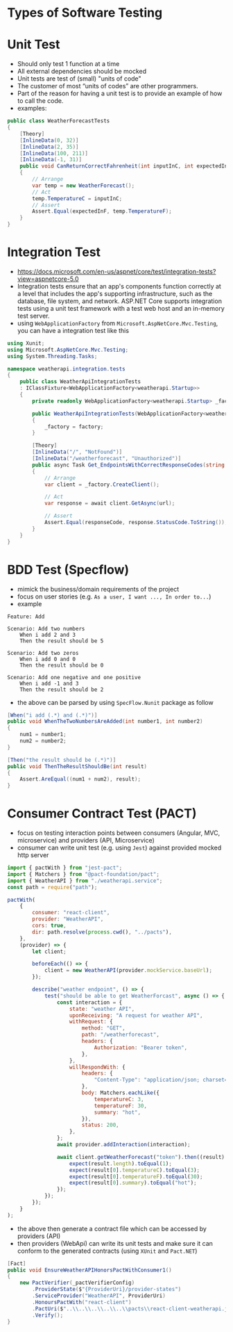 # Types of Software Testing

# Unit Test

-   Should only test 1 function at a time
-   All external dependencies should be mocked
-   Unit tests are test of (small) "units of code"
-   The customer of most “units of codes” are other programmers.
-   Part of the reason for having a unit test is to provide an example of how to call the code.
-   examples:

```csharp
public class WeatherForecastTests
{
    [Theory]
    [InlineData(0, 32)]
    [InlineData(2, 35)]
    [InlineData(100, 211)]
    [InlineData(-1, 31)]
    public void CanReturnCorrectFahrenheit(int inputInC, int expectedInF)
    {
        // Arrange
        var temp = new WeatherForecast();
        // Act
        temp.TemperatureC = inputInC;
        // Assert
        Assert.Equal(expectedInF, temp.TemperatureF);
    }
}
```

# Integration Test

-   https://docs.microsoft.com/en-us/aspnet/core/test/integration-tests?view=aspnetcore-5.0
-   Integration tests ensure that an app's components function correctly at a level that includes the app's supporting infrastructure, such as the database, file system, and network. ASP.NET Core supports integration tests using a unit test framework with a test web host and an in-memory test server.
-   using `WebApplicationFactory` from `Microsoft.AspNetCore.Mvc.Testing`, you can have a integration test like this

```csharp
using Xunit;
using Microsoft.AspNetCore.Mvc.Testing;
using System.Threading.Tasks;

namespace weatherapi.integration.tests
{
    public class WeatherApiIntegrationTests
    : IClassFixture<WebApplicationFactory<weatherapi.Startup>>
    {
        private readonly WebApplicationFactory<weatherapi.Startup> _factory;

        public WeatherApiIntegrationTests(WebApplicationFactory<weatherapi.Startup> factory)
        {
            _factory = factory;
        }

        [Theory]
        [InlineData("/", "NotFound")]
        [InlineData("/weatherforecast", "Unauthorized")]
        public async Task Get_EndpointsWithCorrectResponseCodes(string url, string responseCode)
        {
            // Arrange
            var client = _factory.CreateClient();

            // Act
            var response = await client.GetAsync(url);

            // Assert
            Assert.Equal(responseCode, response.StatusCode.ToString());
        }
    }
}
```

# BDD Test (Specflow)

-   mimick the business/domain requirements of the project
-   focus on user stories (e.g. `As a user, I want ..., In order to...`)
-   example

```specflow
Feature: Add

Scenario: Add two numbers
	When i add 2 and 3
	Then the result should be 5

Scenario: Add two zeros
	When i add 0 and 0
	Then the result should be 0

Scenario: Add one negative and one positive
	When i add -1 and 3
	Then the result should be 2

```

-   the above can be parsed by using `SpecFlow.Nunit` package as follow

```csharp
[When("i add (.*) and (.*)")]
public void WhenTheTwoNumbersAreAdded(int number1, int number2)
{
    num1 = number1;
    num2 = number2;
}

[Then("the result should be (.*)")]
public void ThenTheResultShouldBe(int result)
{
    Assert.AreEqual((num1 + num2), result);
}
```

# Consumer Contract Test (PACT)

-   focus on testing interaction points between consumers (Angular, MVC, microservice) and providers (API, Microservice)
-   consumer can write unit test (e.g. using `Jest`) against provided mocked http server

```js
import { pactWith } from "jest-pact";
import { Matchers } from "@pact-foundation/pact";
import { WeatherAPI } from "./weatherapi.service";
const path = require("path");

pactWith(
	{
		consumer: "react-client",
		provider: "WeatherAPI",
		cors: true,
		dir: path.resolve(process.cwd(), "../pacts"),
	},
	(provider) => {
		let client;

		beforeEach(() => {
			client = new WeatherAPI(provider.mockService.baseUrl);
		});

		describe("weather endpoint", () => {
			test("should be able to get WeatherForcast", async () => {
				const interaction = {
					state: "weather API",
					uponReceiving: "A request for weather API",
					withRequest: {
						method: "GET",
						path: "/weatherforecast",
						headers: {
							Authorization: "Bearer token",
						},
					},
					willRespondWith: {
						headers: {
							"Content-Type": "application/json; charset=utf-8",
						},
						body: Matchers.eachLike({
							temperatureC: 3,
							temperatureF: 30,
							summary: "hot",
						}),
						status: 200,
					},
				};
				await provider.addInteraction(interaction);

				await client.getWeatherForecast("token").then((result) => {
					expect(result.length).toEqual(1);
					expect(result[0].temperatureC).toEqual(3);
					expect(result[0].temperatureF).toEqual(30);
					expect(result[0].summary).toEqual("hot");
				});
			});
		});
	}
);
```

-   the above then generate a contract file which can be accessed by providers (API)
-   then providers (WebApi) can write its unit tests and make sure it can conform to the generated contracts (using `XUnit` and `Pact.NET`)

```csharp
[Fact]
public void EnsureWeatherAPIHonorsPactWithConsumer1()
{
    new PactVerifier(_pactVerifierConfig)
        .ProviderState($"{ProviderUri}/provider-states")
        .ServiceProvider("WeatherAPI", ProviderUri)
        .HonoursPactWith("react-client")
        .PactUri($"..\\..\\..\\..\\..\\pacts\\react-client-weatherapi.json")
        .Verify();
}
```
